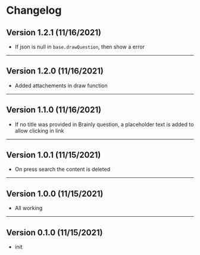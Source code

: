 # Changelog

## Version 1.2.1 (11/16/2021)

- If json is null in `base.drawQuestion`, then show a error

---

## Version 1.2.0 (11/16/2021)

- Added attachements in draw function

---

## Version 1.1.0 (11/16/2021)

- If no title was provided in Brainly question, a placeholder text is added to allow clicking in link

---

## Version 1.0.1 (11/15/2021)

- On press search the content is deleted

---

## Version 1.0.0 (11/15/2021)

- All working

---

## Version 0.1.0 (11/15/2021)

- init
